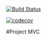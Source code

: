 [![Build Status](https://travis-ci.org/cardosoedgar/iOS-Project-MVC.svg?branch=master)](https://travis-ci.org/cardosoedgar/iOS-Project-MVC)

[![codecov](https://codecov.io/gh/cardosoedgar/iOS-Project-MVC/branch/master/graph/badge.svg)](https://codecov.io/gh/cardosoedgar/iOS-Project-MVC)

#Project MVC
